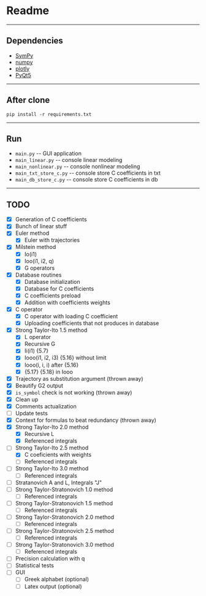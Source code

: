 # Readme #

- - - -
## Dependencies ##
* [SymPy](https://docs.sympy.org/latest/index.html)
* [numpy](https://numpy.org/)
* [plotly](https://plotly.com/python/)
* [PyQt5](https://pypi.org/project/PyQt5/)

- - - -
## After clone ##
`pip install -r requirements.txt`

- - - -
## Run ##
* `main.py` -- GUI application
* `main_linear.py` -- console linear modeling
* `main_nonlinear.py` -- console nonlinear modeling
* `main_txt_store_c.py` -- console store C coefficients in txt
* `main_db_store_c.py` -- console store C coefficients in db

- - - -
## TODO ##
- [x] Generation of C coefficients
- [x] Bunch of linear stuff
- [x] Euler method
    - [x] Euler with trajectories
- [x] Milstein method
    - [x] Io(i1)
    - [x] Ioo(i1, i2, q)
    - [x] G operators
- [x] Database routines
    - [x] Database initialization
    - [x] Database for C coefficients
    - [x] C coefficients preload
    - [x] Addition with coefficients weights
- [x] C operator
    - [x] C operator with loading C coefficient
    - [x] Uploading coefficients that not produces in database
- [x] Strong Taylor-Ito 1.5 method
    - [x] L operator
    - [x] Recursive G
    - [x] Ii(i1) {5.7}
    - [x] Iooo(i1, i2, i3) {5.16} without limit
    - [x] Iooo(i, i, i) after {5.16}
    - [x] {5.17} {5.18} in Iooo
- [x] Trajectory as substitution argument (thrown away) 
- [x] Beautify G2 output
- [x] `is_symbol` check is not working (thrown away) 
- [x] Clean up
- [x] Comments actualization
- [ ] Update tests
- [x] Context for formulas to beat redundancy (thrown away) 
- [x] Strong Taylor-Ito 2.0 method
    - [x] Recursive L
    - [x] Referenced integrals
- [ ] Strong Taylor-Ito 2.5 method
    - [x] C coeficients with weights
    - [ ] Referenced integrals
- [ ] Strong Taylor-Ito 3.0 method
    - [ ] Referenced integrals
- [ ] Stratanovich A and L, Integrals "J"
- [ ] Strong Taylor-Stratonovich 1.0 method
    - [ ] Referenced integrals
- [ ] Strong Taylor-Stratonovich 1.5 method
    - [ ] Referenced integrals
- [ ] Strong Taylor-Stratonovich 2.0 method
    - [ ] Referenced integrals
- [ ] Strong Taylor-Stratonovich 2.5 method
    - [ ] Referenced integrals
- [ ] Strong Taylor-Stratonovich 3.0 method
    - [ ] Referenced integrals
- [ ] Precision calculation with q
- [ ] Statistical tests
- [ ] GUI
    - [ ] Greek alphabet (optional)
    - [ ] Latex output (optional)
